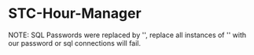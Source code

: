 # STC-Hour-Manager

NOTE: SQL Passwords were replaced by '<PASSWORD HERE>', replace all instances of '<PASSWORD HERE>' with our password or sql connections will fail.
